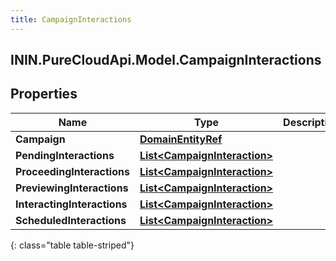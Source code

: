 ```yaml
---
title: CampaignInteractions
---
```

## ININ.PureCloudApi.Model.CampaignInteractions

## Properties

|Name | Type | Description | Notes|
|------------ | ------------- | ------------- | -------------|
| **Campaign** | [**DomainEntityRef**](DomainEntityRef.html) |  | [optional] |
| **PendingInteractions** | [**List&lt;CampaignInteraction&gt;**](CampaignInteraction.html) |  | [optional] |
| **ProceedingInteractions** | [**List&lt;CampaignInteraction&gt;**](CampaignInteraction.html) |  | [optional] |
| **PreviewingInteractions** | [**List&lt;CampaignInteraction&gt;**](CampaignInteraction.html) |  | [optional] |
| **InteractingInteractions** | [**List&lt;CampaignInteraction&gt;**](CampaignInteraction.html) |  | [optional] |
| **ScheduledInteractions** | [**List&lt;CampaignInteraction&gt;**](CampaignInteraction.html) |  | [optional] |
{: class="table table-striped"}


